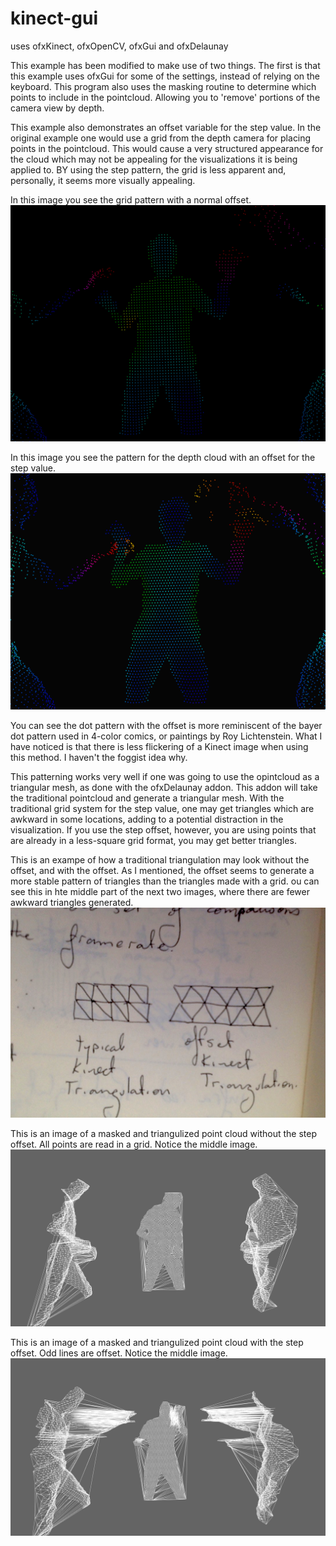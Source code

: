 # kinect-gui
uses ofxKinect, ofxOpenCV, ofxGui and ofxDelaunay

This example has been modified to make use of two things. The first is that this example uses ofxGui for some of the settings, instead of relying on the keyboard. This program also uses the masking routine to determine which points to include in the pointcloud. Allowing you to 'remove' portions of the camera view by depth.

This example also demonstrates an offset variable for the step value. In the original example one would use a grid from the depth camera for placing points in the pointcloud. This would cause a very structured appearance for the cloud which may not be appealing for the visualizations it is being applied to. BY using the step pattern, the grid is less apparent and, personally, it seems more visually appealing.

In this image you see the grid pattern with a normal offset.
![alt tag](https://raw.githubusercontent.com/nosarious/kinect-gui/master/dotsWithoutOffset.png)

In this image you see the pattern for the depth cloud with an offset for the step value.
![alt tag](https://raw.githubusercontent.com/nosarious/kinect-gui/master/dotsWithOffset.png)

You can see the dot pattern with the offset is more reminiscent of the bayer dot pattern used in 4-color comics, or paintings by Roy Lichtenstein. What I have noticed is that there is less flickering of a Kinect image when using this method. I haven't the foggist idea why.


This patterning works very well if one was going to use the opintcloud as a triangular mesh, as done with the ofxDelaunay addon. This addon will take the traditional pointcloud and generate a triangular mesh. With the traditional grid system for the step value, one may get triangles which are awkward in some locations, adding to a potential distraction in the visualization. If you use the step offset, however, you are using points that are already in a less-square grid format, you may get better triangles.

This is an exampe of how a traditional triangulation may look without the offset, and with the offset. As I mentioned, the offset seems to generate a more stable pattern of triangles than the triangles made with a grid. ou can see this in hte middle part of the next two images, where there are fewer awkward triangles generated.
![alt tag](https://raw.githubusercontent.com/nosarious/kinect-gui/master/sketch.jpg)

This is an image of a masked and triangulized point cloud without the step offset. All points are read in a grid. Notice the middle image.
![alt tag](https://raw.githubusercontent.com/nosarious/kinect-gui/master/withoutStepOffset.png)

This is an image of a masked and triangulized point cloud with the step offset. Odd lines are offset. Notice the middle image.
![alt tag](https://raw.githubusercontent.com/nosarious/kinect-gui/master/withSetOffset.png)
